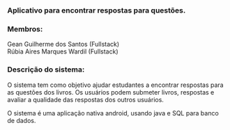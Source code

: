 ### Aplicativo para encontrar respostas para questões.

### Membros:

Gean Guilherme dos Santos (Fullstack)  
Rúbia Aires Marques Wardil (Fullstack)

### Descrição do sistema:

O sistema tem como objetivo ajudar estudantes a encontrar respostas para as questões dos livros. Os usuários podem submeter livros, respostas e avaliar a qualidade das respostas dos outros usuários.

O sistema é uma aplicação nativa android, usando java e SQL para banco de dados.
